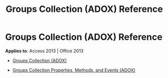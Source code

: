 ﻿---
title: Groups Collection (ADOX) Reference
TOCTitle: Groups Collection (ADOX)
ms:assetid: 99fc8913-b6f9-4df9-9583-ff459e894152
ms:mtpsurl: https://msdn.microsoft.com/library/JJ249693(v=office.15)
ms:contentKeyID: 48546527
ms.date: 09/18/2015
mtps_version: v=office.15
---

# Groups Collection (ADOX) Reference


**Applies to**: Access 2013 | Office 2013



  - [Groups Collection (ADOX)](groups-collection-adox.md)

  - [Groups Collection Properties, Methods, and Events (ADOX)](groups-collection-properties-methods-and-events-adox.md)

